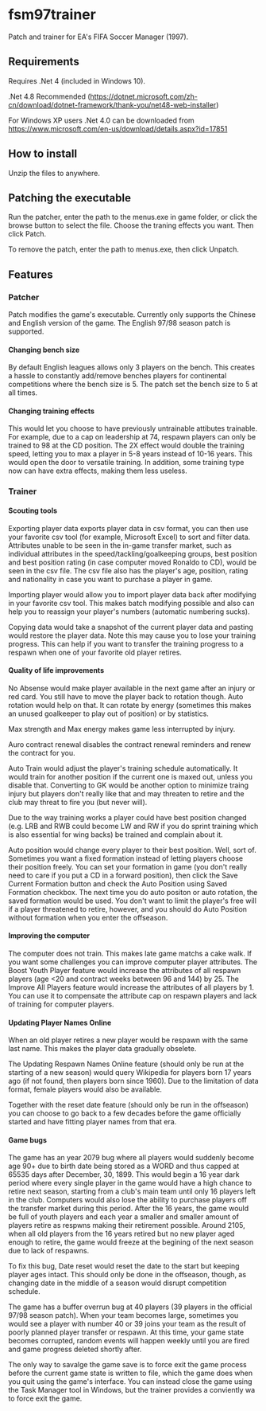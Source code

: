 # fsm97trainer
Patch and trainer for EA's FIFA Soccer Manager (1997). 

## Requirements

Requires .Net 4 (included in Windows 10).  

.Net 4.8 Recommended (https://dotnet.microsoft.com/zh-cn/download/dotnet-framework/thank-you/net48-web-installer)

For Windows XP users .Net 4.0 can be downloaded from https://www.microsoft.com/en-us/download/details.aspx?id=17851 

## How to install

Unzip the files to anywhere. 

## Patching the executable

Run the patcher, enter the path to the menus.exe in game folder, or click the browse button to select the file. Choose the traning effects you want. Then click Patch.

To remove the patch, enter the path to menus.exe, then click Unpatch. 

## Features

### Patcher

Patch modifies the game's executable. Currently only supports the Chinese and English version of the game. The English 97/98 season patch is supported.

#### Changing bench size

By default English leagues allows only 3 players on the bench. This creates a hassle to constantly add/remove benches players for continental competitions where the bench size is 5. The patch set the bench size to 5 at all times.

#### Changing training effects

This would let you choose to have previously untrainable attibutes trainable. For example, due to a cap on leadership at 74, respawn players can only be trained to 98 at the CD position.
The 2X effect would double the training speed, letting you to max a player in 5-8 years instead of 10-16 years. This would open the door to versatile training. In addition, some training type now can have extra effects, making them less useless. 

### Trainer

#### Scouting tools

Exporting player data exports player data in csv format, you can then use your favorite csv tool (for example, Microsoft Excel) to sort and filter data. Attributes unable to be seen in the in-game transfer market, such as individual attributes in the speed/tackling/goalkeeping groups, best position and best position rating (in case computer moved Ronaldo to CD), would be seen in the csv file. The csv file also has the player's age, position, rating and nationality in case you want to purchase a player in game.

Importing player would allow you to import player data back after modifying in your favorite csv tool. This makes batch modifying possible and also can help you to reassign your player's numbers (automatic numbering sucks). 

Copying data would take a snapshot of the current player data and pasting would restore the player data. Note this may cause you to lose your training progress. This can help if you want to transfer the training progress to a respawn when one of your favorite old player retires. 

#### Quality of life improvements

No Absense would make player available in the next game after an injury or red card. You still have to move the player back to rotation though. Auto rotation would help on that. It can rotate by energy (sometimes this makes an unused goalkeeper to play out of position) or by statistics. 

Max strength and Max energy makes game less interrupted by injury.

Auro contract renewal disables the contract renewal reminders and renew the contract for you. 

Auto Train would adjust the player's training schedule automatically. It would train for another position if the current one is maxed out, unless you disable that. Converting to GK would be another option to minimize traing injury but players don't really like that and may threaten to retire and the club may threat to fire you (but never will). 

Due to the way training works a player could have best position changed (e.g. LRB and RWB could become LW and RW if you do sprint training which is also essential for wing backs) be trained and complain about it. 

Auto position would change every player to their best position. Well, sort of. Sometimes you want a fixed formation instead of letting players choose their position freely. You can set your formation in game (you don't really need to care if you put a CD in a forward position), then click the Save Current Formation button and check the Auto Position using Saved Formation checkbox. The next time you do auto positon or auto rotation, the saved formation would be used. You don't want to limit the player's free will if a player threatened to retire, however, and you should do Auto Position without formation when you enter the offseason. 

#### Improving the computer

The computer does not train. This makes late game matchs a cake walk. If you want some challenges you can improve computer player attributes. The Boost Youth Player feature would increase the attributes of all respawn players (age <20 and contract weeks between 96 and 144) by 25. The Improve All Players feature would increase the attributes of all players by 1. You can use it to compensate the attribute cap on respawn players and lack of training for computer players. 

#### Updating Player Names Online

When an old player retires a new player would be respawn with the same last name. This makes the player data gradually obselete. 

The Updating Respawn Names Online feature (should only be run at the starting of a new season) would query Wikipedia for players born 17 years ago (if not found, then players born since 1960). Due to the limitation of data format, female players would also be available. 

Together with the reset date feature (should only be run in the offseason) you can choose to go back to a few decades before the game officially started and have fitting player names from that era. 

#### Game bugs

The game has an year 2079 bug where all players would suddenly become age 90+ due to birth date being stored as a WORD and thus capped at 65535 days after December, 30, 1899. This would begin a 16 year dark period where every single player in the game would have a high chance to retire next season, starting from a club's main team until only 16 players left in the club. Computers would also lose the ability to purchase players off the transfer market during this period. After the 16 years, the game would be full of youth players and each year a smaller and smaller amount of players retire as respwns making their retirement possible. Around 2105, when all old players from the 16 years retired but no new player aged enough to retire, the game would freeze at the begining of the next season due to lack of respawns. 

To fix this bug, Date reset would reset the date to the start but keeping player ages intact. This should only be done in the offseason, though, as changing date in the middle of a season would disrupt competition schedule.

The game has a buffer overrun bug at 40 players (39 players in the official 97/98 season patch). When your team becomes large, sometimes you would see a player with number 40 or 39 joins your team as the result of poorly planned player transfer or respawn. At this time, your game state becomes corrupted, random events will happen weekly until you are fired and game progress deleted shortly after.

The only way to savalge the game save is to force exit the game process before the current game state is written to file, which the game does when you quit using the game's interface. You can instead close the game using the Task Manager tool in Windows, but the trainer provides a conviently wa to force exit the game.




